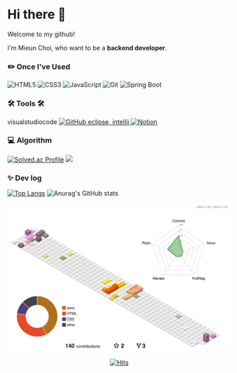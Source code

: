<h1> Hi there 👋 </h1>
Welcome to my github!

I'm Mieun Choi, who want to be a <strong>backend developer</strong>.

<h3>✏️ Once I've Used</h3>

![HTML5](https://img.shields.io/badge/-HTML5-E34F26?style=for-the-badge&logo=html5&logoColor=white)
![CSS3](https://img.shields.io/badge/-CSS3-1572B6?style=for-the-badge&logo=css3&logoColor=white)
![JavaScript](https://img.shields.io/badge/-JavaScript-F7DF1E?style=for-the-badge&logo=javascript&logoColor=white)
![Git](https://img.shields.io/badge/-Git-F05032?style=for-the-badge&logo=git&logoColor=white)
![Spring Boot](https://img.shields.io/badge/-SpringBoot-6DB33F?style=for-the-badge&logo=springboot&logoColor=white)

<h3> 🛠️ Tools 🛠️ </h3>
visualstudiocode 
<a href = "https://github.com/Hun-Se"><img alt="GitHub" src="https://img.shields.io/badge/GitHub-181717.svg?&style=for-the-badge&logo=GitHub&logoColor=white"/>
eclipse, intellij
 <a href = "https://guttural-eyebrow-89d.notion.site/78c2a1e3c5a24171af843e63e5407b33"> <img alt="Notion" src ="https://img.shields.io/badge/Notion-000000.svg?&style=for-the-badge&logo=Notion&logoColor=white"/></a> 


<!--
**chi980/chi980** is a ✨ _special_ ✨ repository because its `README.md` (this file) appears on your GitHub profile.

Here are some ideas to get you started:

- 🔭 I’m currently working on ...
- 🌱 I’m currently learning ...
- 👯 I’m looking to collaborate on ...
- 🤔 I’m looking for help with ...
- 💬 Ask me about ...
- 📫 How to reach me: ...
- 😄 Pronouns: ...
- ⚡ Fun fact: ...
-->

<h3> 💻 Algorithm </h3>

[![Solved.ac Profile](http://mazassumnida.wtf/api/v2/generate_badge?boj=chi980)](https://solved.ac/chi980/)
<img src="http://mazandi.herokuapp.com/api?handle=chi980&theme=warm"/>

<h3> ✨ Dev log </h3>

[![Top Langs](https://github-readme-stats.vercel.app/api/top-langs/?username=chi980)](https://github.com/anuraghazra/github-readme-stats)
![Anurag's GitHub stats](https://github-readme-stats.vercel.app/api?username=chi980&show_icons=true&theme=catppuccin_latte)



![](./profile-3d-contrib/profile-south-season-animate.svg)
<div align="center">
 
[![Hits](https://hits.seeyoufarm.com/api/count/incr/badge.svg?url=https%3A%2F%2Fgithub.com%2Fchi980&count_bg=%2379C83D&title_bg=%23555555&icon=github.svg&icon_color=%23E7E7E7&title=Github&edge_flat=false)](https://hits.seeyoufarm.com)

</div>
